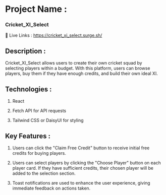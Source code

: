 
# Project Name :

### Cricket_XI_Select

🔗 Live Links : https://cricket_xi_select.surge.sh/


##   Description :

Cricket_XI_Select allows users to create their own cricket squad by selecting players within a budget. With this platform, users can browse players, buy them if they have enough credits, and build their own ideal XI.

## Technologies :

1. React

2. Fetch API for API requests

3. Tailwind CSS or DaisyUI for styling
## Key Features :

1. Users can click the "Claim Free Credit" button to receive initial free credits for buying players.

2. Users can select players by clicking the "Choose Player" button on each player card. If they have sufficient credits, their chosen player will be added to the selection section.

3. Toast notifications are used to enhance the user experience, giving immediate feedback on actions taken.



